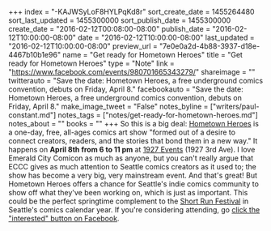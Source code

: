 +++
index = "-KAJWSyLoF8HYLPqKd8r"
sort_create_date = 1455264480
sort_last_updated = 1455300000
sort_publish_date = 1455300000
create_date = "2016-02-12T00:08:00-08:00"
publish_date = "2016-02-12T10:00:00-08:00"
date = "2016-02-12T10:00:00-08:00"
last_updated = "2016-02-12T10:00:00-08:00"
preview_url = "7e0e0a2d-4b88-3937-d18e-4467b10b1e96"
name = "Get ready for Hometown Heroes"
title = "Get ready for Hometown Heroes"
type = "Note"
link = "https://www.facebook.com/events/980701665343279/"
shareimage = ""
twitterauto = "Save the date: Hometown Heroes, a free underground comics convention, debuts on Friday, April 8."
facebookauto = "Save the date: Hometown Heroes, a free underground comics convention, debuts on Friday, April 8."
make_image_tweet = "False"
notes_byline = ["writers/paul-constant.md"]
notes_tags = ["notes/get-ready-for-hometown-heroes.md"]
notes_about = ""
books = ""
+++
So this is a big deal: [Hometown Heroes](https://www.facebook.com/events/980701665343279/) is a one-day, free, all-ages comics art show "formed out of a desire to connect creators, readers, and the stories that bond them in a new way." It happens on **April 8th from 6 to 11 pm** at [1927 Events](http://www.1927events.com/) (1927 3rd Ave). I love Emerald City Comicon as much as anyone, but you can't really argue that ECCC gives as much attention to Seattle comics creators as it used to; the show has become a very big, very mainstream event. And that's great! But Hometown Heroes offers a chance for Seattle's indie comics community to show off what they've been working on, which is just as important. This could be the perfect springtime complement to the [Short Run Festival](http://seattlereviewofbooks.com/reviews/short-run-for-the-long-haul/) in Seattle's comics calendar year. If you're considering attending, go [click the "interested" button on Facebook](https://www.facebook.com/events/980701665343279/).